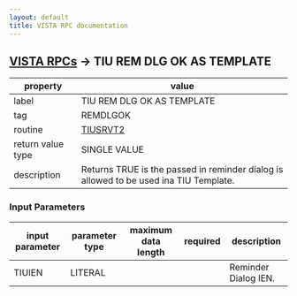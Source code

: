 ```yaml
---
layout: default
title: VISTA RPC documentation
---
```




## [VISTA RPCs](TableOfContent.md) &#8594; TIU REM DLG OK AS TEMPLATE 

 property | value 
--- | --- 
 label | TIU REM DLG OK AS TEMPLATE
 tag | REMDLGOK
 routine | [TIUSRVT2](http://code.osehra.org/dox/Routine_TIUSRVT2_source.html)
 return value type | SINGLE VALUE
 description | Returns TRUE is the passed in reminder dialog is allowed to be used ina TIU Template.

### Input Parameters

| input parameter | parameter type | maximum data length | required | description | 
| --- | --- | --- | --- | --- | 
| TIUIEN | LITERAL |  |  | Reminder Dialog IEN. | 
